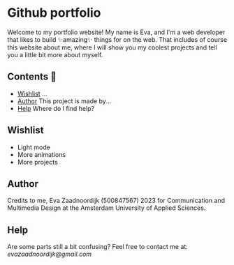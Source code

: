 # Github portfolio
<!-- 
![Frontpage](https://github.com/EvaZ7/project1/blob/0acb66c0cc566a042146327309a7c7e2b0537d71/images/home.png)

[![code style: prettier](https://img.shields.io/badge/code_style-prettier-ff69b4.svg?style=flat-square)](https://github.com/prettier/prettier)
[![license: mit](https://img.shields.io/badge/license-MIT-green?style=flat-square)](https://github.com/EvaZ7/Blok-tech/blob/main/LICENSE)
[![stars](https://img.shields.io/badge/stars-0-9cf?style=flat-square)](https://github.com/EvaZ7/Blok-tech/stargazers) -->

Welcome to my portfolio website! My name is Eva, and I'm a web developer that likes to build ✨amazing✨ things for on the web. That includes of course this website about me, where I will show you my coolest projects and tell you a little bit more about myself.

## Contents 📑

<!-- - [Use it?](https://github.com/EvaZ7/project1#use-it) What is it all about and how does it work?
- [Install it](https://github.com/EvaZ7/project1#install-it) How do I start? How do I use it? -->
- [Wishlist](https://github.com/EvaZ7/project1#wishlist) ...
- [Author](https://github.com/EvaZ7/project1#author) This project is made by...
- [Help](https://github.com/EvaZ7/project1#help) Where do I find help?

<!-- ## Use it

You can use this project to display your github repositories for your users. But you can also use it to sort and fetch data from an API, it has different section that each provide a different way of displaying the data variating from very controlled to putting it all in a list. You can use it also for a more detailed project, or just use the github api layout as a building block for your application. -->

<!-- ## Install it

It is made in vanilla JavaScript with an API. Because of the API you will need to have access to it first. In order to do so:
1. You have to create and account on [API-Ninjas](https://api-ninjas.com/)
2. Then you will need the API link, which is: [this link](https://api.api-ninjas.com/v1/quotes?category=amazing)
3. Add your personal API-key to the link, the key can be found on your personal API-Ninjas account. -->

## Wishlist

- Light mode
- More animations
- More projects

## Author

Credits to me, Eva Zaadnoordijk (500847567) 2023 for Communication and Multimedia Design at the Amsterdam University of Applied Sciences.

## Help

Are some parts still a bit confusing? Feel free to contact me at:
_evazaadnoordijk@gmail.com_